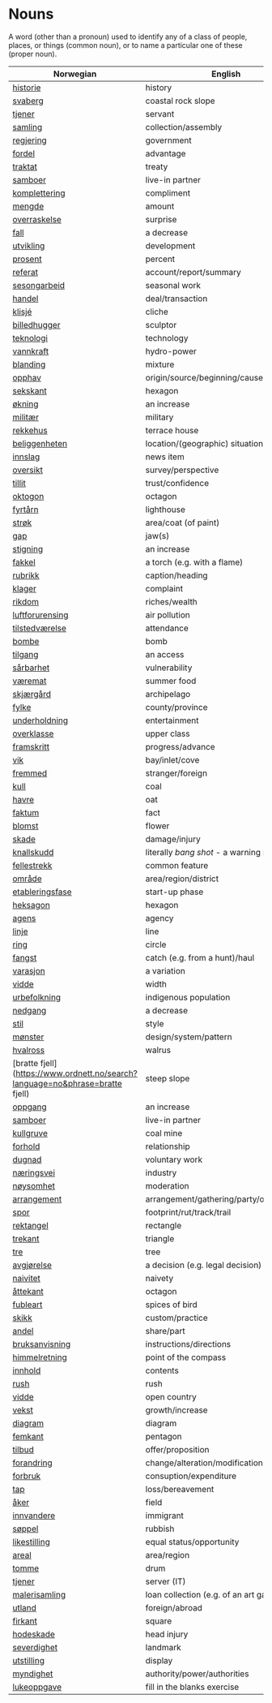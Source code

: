 # Nouns

A word (other than a pronoun) used to identify any of a class of people, places, or things (common noun), or to name a particular one of these (proper noun).

| Norwegian | English | Gender |
| --- | --- | --- |
| [historie](https://www.ordnett.no/search?language=no&phrase=historie) | history | m/f |
| [svaberg](https://www.ordnett.no/search?language=no&phrase=svaberg) | coastal rock slope | i |
| [tjener](https://www.ordnett.no/search?language=no&phrase=tjener) | servant | m |
| [samling](https://www.ordnett.no/search?language=no&phrase=samling) | collection/assembly | m |
| [regjering](https://www.ordnett.no/search?language=no&phrase=regjering) | government | m |
| [fordel](https://www.ordnett.no/search?language=no&phrase=fordel) | advantage | m |
| [traktat](https://www.ordnett.no/search?language=no&phrase=traktat) | treaty | m |
| [samboer](https://www.ordnett.no/search?language=no&phrase=samboer) | live-in partner | m |
| [komplettering](https://www.ordnett.no/search?language=no&phrase=komplettering) | compliment | m |
| [mengde](https://www.ordnett.no/search?language=no&phrase=mengde) | amount | m |
| [overraskelse](https://www.ordnett.no/search?language=no&phrase=overraskelse) | surprise | m |
| [fall](https://www.ordnett.no/search?language=no&phrase=fall) | a decrease | i |
| [utvikling](https://www.ordnett.no/search?language=no&phrase=utvikling) | development | m |
| [prosent](https://www.ordnett.no/search?language=no&phrase=prosent) | percent | m |
| [referat](https://www.ordnett.no/search?language=no&phrase=referat) | account/report/summary | i |
| [sesongarbeid](https://www.ordnett.no/search?language=no&phrase=sesongarbeid) | seasonal work | i |
| [handel](https://www.ordnett.no/search?language=no&phrase=handel) | deal/transaction | m |
| [klisjé](https://www.ordnett.no/search?language=no&phrase=klisjé) | cliche | m |
| [billedhugger](https://www.ordnett.no/search?language=no&phrase=billedhugger) | sculptor | m |
| [teknologi](https://www.ordnett.no/search?language=no&phrase=teknologi) | technology | m |
| [vannkraft](https://www.ordnett.no/search?language=no&phrase=vannkraft) | hydro-power | m |
| [blanding](https://www.ordnett.no/search?language=no&phrase=blanding) | mixture | m |
| [opphav](https://www.ordnett.no/search?language=no&phrase=opphav) | origin/source/beginning/cause | i |
| [sekskant](https://www.ordnett.no/search?language=no&phrase=sekskant) | hexagon | m |
| [økning](https://www.ordnett.no/search?language=no&phrase=økning) | an increase | m |
| [militær](https://www.ordnett.no/search?language=no&phrase=militær) | military | m |
| [rekkehus](https://www.ordnett.no/search?language=no&phrase=rekkehus) | terrace house | i |
| [beliggenheten](https://www.ordnett.no/search?language=no&phrase=beliggenheten) | location/(geographic) situation | m/f |
| [innslag](https://www.ordnett.no/search?language=no&phrase=innslag) | news item | i |
| [oversikt](https://www.ordnett.no/search?language=no&phrase=oversikt) | survey/perspective | m |
| [tillit](https://www.ordnett.no/search?language=no&phrase=tillit) | trust/confidence | m |
| [oktogon](https://www.ordnett.no/search?language=no&phrase=oktogon) | octagon | m |
| [fyrtårn](https://www.ordnett.no/search?language=no&phrase=fyrtårn) | lighthouse | i |
| [strøk](https://www.ordnett.no/search?language=no&phrase=strøk) | area/coat (of paint) | i |
| [gap](https://www.ordnett.no/search?language=no&phrase=gap) | jaw(s) | m |
| [stigning](https://www.ordnett.no/search?language=no&phrase=stigning) | an increase | m |
| [fakkel](https://www.ordnett.no/search?language=no&phrase=fakkel) | a torch (e.g. with a flame) | m |
| [rubrikk](https://www.ordnett.no/search?language=no&phrase=rubrikk) | caption/heading | m |
| [klager](https://www.ordnett.no/search?language=no&phrase=klager) | complaint | m |
| [rikdom](https://www.ordnett.no/search?language=no&phrase=rikdom) | riches/wealth | m |
| [luftforurensing](https://www.ordnett.no/search?language=no&phrase=luftforurensing) | air pollution | m |
| [tilstedværelse](https://www.ordnett.no/search?language=no&phrase=tilstedværelse) | attendance | i |
| [bombe](https://www.ordnett.no/search?language=no&phrase=bombe) | bomb | m |
| [tilgang](https://www.ordnett.no/search?language=no&phrase=tilgang) | an access | i |
| [sårbarhet](https://www.ordnett.no/search?language=no&phrase=sårbarhet) | vulnerability | m |
| [væremat](https://www.ordnett.no/search?language=no&phrase=væremat) | summer food | m |
| [skjærgård](https://www.ordnett.no/search?language=no&phrase=skjærgård) | archipelago | m |
| [fylke](https://www.ordnett.no/search?language=no&phrase=fylke) | county/province | i |
| [underholdning](https://www.ordnett.no/search?language=no&phrase=underholdning) | entertainment | m |
| [overklasse](https://www.ordnett.no/search?language=no&phrase=overklasse) | upper class | m |
| [framskritt](https://www.ordnett.no/search?language=no&phrase=framskritt) | progress/advance | i |
| [vik](https://www.ordnett.no/search?language=no&phrase=vik) | bay/inlet/cove | m |
| [fremmed](https://www.ordnett.no/search?language=no&phrase=fremmed) | stranger/foreign | m |
| [kull](https://www.ordnett.no/search?language=no&phrase=kull) | coal | i |
| [havre](https://www.ordnett.no/search?language=no&phrase=havre) | oat | m |
| [faktum](https://www.ordnett.no/search?language=no&phrase=faktum) | fact | i |
| [blomst](https://www.ordnett.no/search?language=no&phrase=blomst) | flower | m |
| [skade](https://www.ordnett.no/search?language=no&phrase=skade) | damage/injury | m |
| [knallskudd](https://www.ordnett.no/search?language=no&phrase=knallskudd) | literally _bang shot_ - a warning shot gun | i |
| [fellestrekk](https://www.ordnett.no/search?language=no&phrase=fellestrekk) | common feature | i |
| [område](https://www.ordnett.no/search?language=no&phrase=område) | area/region/district | i |
| [etableringsfase](https://www.ordnett.no/search?language=no&phrase=etableringsfase) | start-up phase | m |
| [heksagon](https://www.ordnett.no/search?language=no&phrase=heksagon) | hexagon | m |
| [agens](https://www.ordnett.no/search?language=no&phrase=agens) | agency | m |
| [linje](https://www.ordnett.no/search?language=no&phrase=linje) | line | m |
| [ring](https://www.ordnett.no/search?language=no&phrase=ring) | circle | m |
| [fangst](https://www.ordnett.no/search?language=no&phrase=fangst) | catch (e.g. from a hunt)/haul | m |
| [varasjon](https://www.ordnett.no/search?language=no&phrase=varasjon) | a variation | m |
| [vidde](https://www.ordnett.no/search?language=no&phrase=vidde) | width | m/f |
| [urbefolkning](https://www.ordnett.no/search?language=no&phrase=urbefolkning) | indigenous population | m |
| [nedgang](https://www.ordnett.no/search?language=no&phrase=nedgang) | a decrease | m |
| [stil](https://www.ordnett.no/search?language=no&phrase=stil) | style | m |
| [mønster](https://www.ordnett.no/search?language=no&phrase=mønster) | design/system/pattern | i |
| [hvalross](https://www.ordnett.no/search?language=no&phrase=hvalross) | walrus | m |
| [bratte fjell](https://www.ordnett.no/search?language=no&phrase=bratte fjell) | steep slope | m |
| [oppgang](https://www.ordnett.no/search?language=no&phrase=oppgang) | an increase | m |
| [samboer](https://www.ordnett.no/search?language=no&phrase=samboer) | live-in partner | m |
| [kullgruve](https://www.ordnett.no/search?language=no&phrase=kullgruve) | coal mine | m |
| [forhold](https://www.ordnett.no/search?language=no&phrase=forhold) | relationship | i |
| [dugnad](https://www.ordnett.no/search?language=no&phrase=dugnad) | voluntary work | m |
| [næringsvei](https://www.ordnett.no/search?language=no&phrase=næringsvei) | industry | m |
| [nøysomhet](https://www.ordnett.no/search?language=no&phrase=nøysomhet) | moderation | m |
| [arrangement](https://www.ordnett.no/search?language=no&phrase=arrangement) | arrangement/gathering/party/organisation | i |
| [spor](https://www.ordnett.no/search?language=no&phrase=spor) | footprint/rut/track/trail | i |
| [rektangel](https://www.ordnett.no/search?language=no&phrase=rektangel) | rectangle | i |
| [trekant](https://www.ordnett.no/search?language=no&phrase=trekant) | triangle | m |
| [tre](https://www.ordnett.no/search?language=no&phrase=tre) | tree | i |
| [avgjørelse](https://www.ordnett.no/search?language=no&phrase=avgjørelse) | a decision (e.g. legal decision) | m |
| [naivitet](https://www.ordnett.no/search?language=no&phrase=naivitet) | naivety | m |
| [åttekant](https://www.ordnett.no/search?language=no&phrase=åttekant) | octagon | m |
| [fubleart](https://www.ordnett.no/search?language=no&phrase=fubleart) | spices of bird | m/f |
| [skikk](https://www.ordnett.no/search?language=no&phrase=skikk) | custom/practice | m |
| [andel](https://www.ordnett.no/search?language=no&phrase=andel) | share/part | m |
| [bruksanvisning](https://www.ordnett.no/search?language=no&phrase=bruksanvisning) | instructions/directions | m |
| [himmelretning](https://www.ordnett.no/search?language=no&phrase=himmelretning) | point of the compass | m |
| [innhold](https://www.ordnett.no/search?language=no&phrase=innhold) | contents | i |
| [rush](https://www.ordnett.no/search?language=no&phrase=rush) | rush | i |
| [vidde](https://www.ordnett.no/search?language=no&phrase=vidde) | open country | m |
| [vekst](https://www.ordnett.no/search?language=no&phrase=vekst) | growth/increase | m |
| [diagram](https://www.ordnett.no/search?language=no&phrase=diagram) | diagram | i |
| [femkant](https://www.ordnett.no/search?language=no&phrase=femkant) | pentagon | m |
| [tilbud](https://www.ordnett.no/search?language=no&phrase=tilbud) | offer/proposition | i |
| [forandring](https://www.ordnett.no/search?language=no&phrase=forandring) | change/alteration/modification | m |
| [forbruk](https://www.ordnett.no/search?language=no&phrase=forbruk) | consuption/expenditure | i |
| [tap](https://www.ordnett.no/search?language=no&phrase=tap) | loss/bereavement | i |
| [åker](https://www.ordnett.no/search?language=no&phrase=åker) | field | m |
| [innvandere](https://www.ordnett.no/search?language=no&phrase=innvandere) | immigrant | m |
| [søppel](https://www.ordnett.no/search?language=no&phrase=søppel) | rubbish | i |
| [likestilling](https://www.ordnett.no/search?language=no&phrase=likestilling) | equal status/opportunity | m |
| [areal](https://www.ordnett.no/search?language=no&phrase=areal) | area/region | i |
| [tomme](https://www.ordnett.no/search?language=no&phrase=tomme) | drum | m |
| [tjener](https://www.ordnett.no/search?language=no&phrase=tjener) | server (IT) | m |
| [malerisamling](https://www.ordnett.no/search?language=no&phrase=malerisamling) | loan collection (e.g. of an art gallery) | m |
| [utland](https://www.ordnett.no/search?language=no&phrase=utland) | foreign/abroad | m |
| [firkant](https://www.ordnett.no/search?language=no&phrase=firkant) | square | m |
| [hodeskade](https://www.ordnett.no/search?language=no&phrase=hodeskade) | head injury | m |
| [severdighet](https://www.ordnett.no/search?language=no&phrase=severdighet) | landmark | m |
| [utstilling](https://www.ordnett.no/search?language=no&phrase=utstilling) | display | m |
| [myndighet](https://www.ordnett.no/search?language=no&phrase=myndighet) | authority/power/authorities | m |
| [lukeoppgave](https://www.ordnett.no/search?language=no&phrase=lukeoppgave) | fill in the blanks exercise | m |

